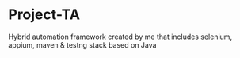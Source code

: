 # Project-TA
Hybrid automation framework created by me that includes selenium, appium, maven &amp; testng stack based on Java
